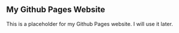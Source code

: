 ## My Github Pages Website

This is a placeholder for my Github Pages website. I will use it later.
